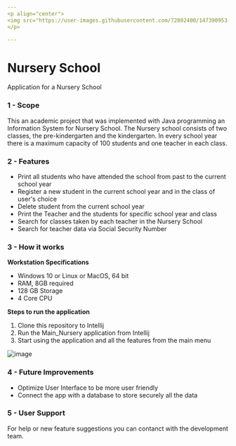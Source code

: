 ```yaml
---
<p align="center">
<img src="https://user-images.githubusercontent.com/72802400/147390953-1710cda5-3ec6-48bb-9e9a-545ed4f917ee.jpg" align="center"><img src="https://user-images.githubusercontent.com/72802400/147390801-6d7ec12e-b95a-4462-9816-05e6d87af24a.jpg" width ="90" height"100" align = "center">
</p>

---
```


# Nursery School 
Application for a Nursery School 

### 1 - Scope
This an academic project that was implemented with Java programming an Information System for Nursery School. The Nursery school consists of two classes, the pre-kindergarten and the kindergarten. In every school year there is a maximum capacity of 100 students  and one teacher in each class.

### 2 - Features
* Print all students who have attended the school from past to the current school year
* Register a new student in the current school year and in the class of user's choice
* Delete student from the current school year
* Print the Teacher and the students for specific school year and class
* Search for classes taken by each teacher in the Nursery School
* Search for teacher data via Social Security Number

### 3 - How it works

**Workstation Specifications**
- Windows 10 or Linux or MacOS, 64 bit
- RAM, 8GB required
- 128 GB Storage 
- 4 Core CPU

**Steps to run the application**
1. Clone this repository to Intellij
2. Run the Main_Nursery application from Intellij
3. Start using the application and all the features from the main menu
 
![image](https://user-images.githubusercontent.com/72802400/147393263-3df11582-803c-4e42-80d8-b97a1319dfb4.png)

### 4 - Future Improvements
- Optimize User Interface to be more user friendly
- Connect the app with a database to store securely all the data 

### 5 - User Support
For help or new feature suggestions you can contanct with the development team.
